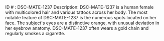 ID # : DSC-MATE-1237
Description: DSC-MATE-1237 is a human female with multicolored hair and various tattoos across her body. The most notable feature of DSC-MATE-1237 is the numerous spots located on her face. The subject's eyes are a distinctive orange, with unusual deviation in her eyebrow anatomy. DSC-MATE-1237 often wears a gold chain and regularly smokes a cigarette.